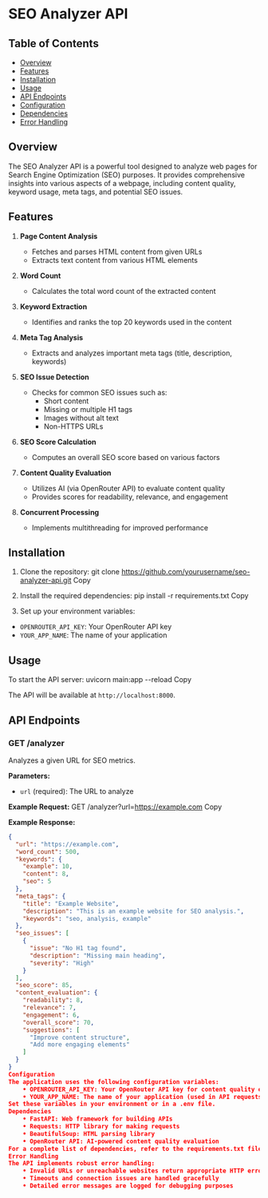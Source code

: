 ﻿# SEO Analyzer API

## Table of Contents
- [Overview](#overview)
- [Features](#features)
- [Installation](#installation)
- [Usage](#usage)
- [API Endpoints](#api-endpoints)
- [Configuration](#configuration)
- [Dependencies](#dependencies)
- [Error Handling](#error-handling)

## Overview

The SEO Analyzer API is a powerful tool designed to analyze web pages for Search Engine Optimization (SEO) purposes. It provides comprehensive insights into various aspects of a webpage, including content quality, keyword usage, meta tags, and potential SEO issues.

## Features

1. **Page Content Analysis**
   - Fetches and parses HTML content from given URLs
   - Extracts text content from various HTML elements

2. **Word Count**
   - Calculates the total word count of the extracted content

3. **Keyword Extraction**
   - Identifies and ranks the top 20 keywords used in the content

4. **Meta Tag Analysis**
   - Extracts and analyzes important meta tags (title, description, keywords)

5. **SEO Issue Detection**
   - Checks for common SEO issues such as:
     - Short content
     - Missing or multiple H1 tags
     - Images without alt text
     - Non-HTTPS URLs

6. **SEO Score Calculation**
   - Computes an overall SEO score based on various factors

7. **Content Quality Evaluation**
   - Utilizes AI (via OpenRouter API) to evaluate content quality
   - Provides scores for readability, relevance, and engagement

8. **Concurrent Processing**
   - Implements multithreading for improved performance

## Installation

1. Clone the repository:
git clone https://github.com/yourusername/seo-analyzer-api.git
Copy

2. Install the required dependencies:
pip install -r requirements.txt
Copy

3. Set up your environment variables:
- `OPENROUTER_API_KEY`: Your OpenRouter API key
- `YOUR_APP_NAME`: The name of your application

## Usage

To start the API server:
uvicorn main:app --reload
Copy

The API will be available at `http://localhost:8000`.

## API Endpoints

### GET /analyzer

Analyzes a given URL for SEO metrics.

**Parameters:**
- `url` (required): The URL to analyze

**Example Request:**
GET /analyzer?url=https://example.com
Copy

**Example Response:**
```json
{
  "url": "https://example.com",
  "word_count": 500,
  "keywords": {
    "example": 10,
    "content": 8,
    "seo": 5
  },
  "meta_tags": {
    "title": "Example Website",
    "description": "This is an example website for SEO analysis.",
    "keywords": "seo, analysis, example"
  },
  "seo_issues": [
    {
      "issue": "No H1 tag found",
      "description": "Missing main heading",
      "severity": "High"
    }
  ],
  "seo_score": 85,
  "content_evaluation": {
    "readability": 8,
    "relevance": 7,
    "engagement": 6,
    "overall_score": 70,
    "suggestions": [
      "Improve content structure",
      "Add more engaging elements"
    ]
  }
}
Configuration
The application uses the following configuration variables:
    • OPENROUTER_API_KEY: Your OpenRouter API key for content quality evaluation 
    • YOUR_APP_NAME: The name of your application (used in API requests) 
Set these variables in your environment or in a .env file.
Dependencies
    • FastAPI: Web framework for building APIs 
    • Requests: HTTP library for making requests 
    • BeautifulSoup: HTML parsing library 
    • OpenRouter API: AI-powered content quality evaluation 
For a complete list of dependencies, refer to the requirements.txt file.
Error Handling
The API implements robust error handling:
    • Invalid URLs or unreachable websites return appropriate HTTP error codes 
    • Timeouts and connection issues are handled gracefully 
    • Detailed error messages are logged for debugging purposes 

